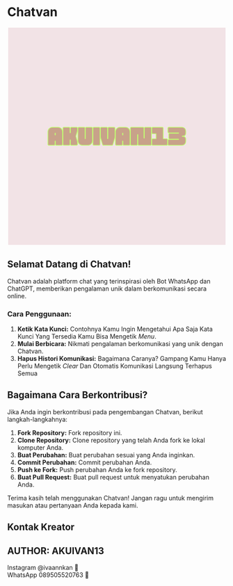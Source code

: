 # Chatvan

<p align="center">
  <img src="img/logo.png" alt="Chatvan Logo">
</p>

## Selamat Datang di Chatvan!

Chatvan adalah platform chat yang terinspirasi oleh Bot WhatsApp dan ChatGPT, memberikan pengalaman unik dalam berkomunikasi secara online.

### Cara Penggunaan:

1. **Ketik Kata Kunci:** Contohnya Kamu Ingin Mengetahui Apa Saja Kata Kunci Yang Tersedia Kamu Bisa Mengetik *Menu*.
2. **Mulai Berbicara:** Nikmati pengalaman berkomunikasi yang unik dengan Chatvan.
3. **Hapus Histori Komunikasi:** Bagaimana Caranya? Gampang Kamu Hanya Perlu Mengetik *Clear* Dan Otomatis Komunikasi Langsung Terhapus Semua

## Bagaimana Cara Berkontribusi?

Jika Anda ingin berkontribusi pada pengembangan Chatvan, berikut langkah-langkahnya:

1. **Fork Repository:** Fork repository ini.
2. **Clone Repository:** Clone repository yang telah Anda fork ke lokal komputer Anda.
3. **Buat Perubahan:** Buat perubahan sesuai yang Anda inginkan.
4. **Commit Perubahan:** Commit perubahan Anda.
5. **Push ke Fork:** Push perubahan Anda ke fork repository.
6. **Buat Pull Request:** Buat pull request untuk menyatukan perubahan Anda.

Terima kasih telah menggunakan Chatvan! Jangan ragu untuk mengirim masukan atau pertanyaan Anda kepada kami.

## Kontak Kreator
## AUTHOR: **AKUIVAN13**
Instagram @ivaannkan 📸  
WhatsApp 089505520763 📱  

